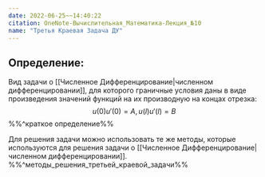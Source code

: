 ```yaml
---
date: 2022-06-25~~14:40:22
citation: OneNote-Вычислительная_Математика-Лекция_№10
name: "Третья Краевая Задача ДУ"
---
```

##  Определение:
Вид задачи о [[Численное Дифференцирование|численном дифференцировании]], для которого граничные условия даны в виде произведения значений функций на их производную на концах отрезка: $$u(0)u'(0) = A, u(l)u'(l) = B$$ %%^краткое определение%%

Для решения задачи можно использовать те же методы, которые используются для решения задачи о [[Численное Дифференцирование|численном дифференцировании]].
%%^методы_решения_третьей_краевой_задачи%%